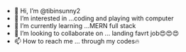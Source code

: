 - 👋 Hi, I’m @tibinsunny2
- 👀 I’m interested in ...coding and playing with computer
- 🌱 I’m currently learning ...MERN full stack
- 💞️ I’m looking to collaborate on ... landing favrt job😍😍😍
- 📫 How to reach me ... through my codes🔥

<!---
tibinsunny2/tibinsunny2 is a ✨ special ✨ repository because its `README.md` (this file) appears on your GitHub profile.
You can click the Preview link to take a look at your changes.
--->
